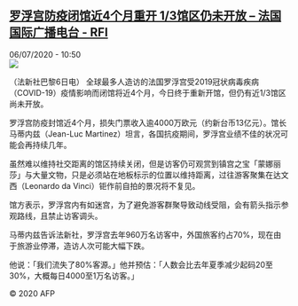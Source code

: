 <!--1594032926000-->
[罗浮宫防疫闭馆近4个月重开 1/3馆区仍未开放 – 法国国际广播电台 - RFI](http://www.rfi.fr//cn/contenu/20200706-%E7%BD%97%E6%B5%AE%E5%AE%AB%E9%98%B2%E7%96%AB%E9%97%AD%E9%A6%86%E8%BF%914%E4%B8%AA%E6%9C%88%E9%87%8D%E5%BC%80-13%E9%A6%86%E5%8C%BA%E4%BB%8D%E6%9C%AA%E5%BC%80%E6%94%BE)
------

<div>06/07/2020 - 10:50</div><img src="https://s.rfi.fr/media/display/7c39496a-bf6d-11ea-88a4-005056a964fe/w:310/p:16x9/int0012b.200706165003.jpg"><div class="t-content__body u-clearfix"><div class="m-interstitial"></div><p>（法新社巴黎6日电）    全球最多人造访的法国罗浮宫受2019冠状病毒疾病（COVID-19）疫情影响而闭馆将近4个月，今日终于重新开馆，但仍有近1/3馆区尚未开放。</p><p>    罗浮宫防疫封馆近4个月，损失门票收入逾4000万欧元（约新台币13亿元）。馆长马蒂内兹（Jean-Luc Martinez）坦言，各国抗疫期间，罗浮宫业绩不佳的状况可能会再持续几年。</p><p>    虽然难以维持社交距离的馆区持续关闭，但是访客仍可观赏到镇宫之宝「蒙娜丽莎」与大量文物，只是必须站在地板标示的位置以维持距离，过往游客聚集在达文西（Leonardo da Vinci）钜作前自拍的景况将不复见。</p><p>    馆方表示，罗浮宫内有如迷宫，为了避免游客群聚导致动线受阻，会有箭头指示参观路线，且禁止访客调头。</p><p>    马蒂内兹告诉法新社，罗浮宫去年960万名访客中，外国旅客约占70%，现在由于旅游业停滞，造访人次可能大幅下跌。</p><p>    他说：「我们流失了80%客源。」他并预估：「人数会比去年夏季减少起码20至30%，大概每日4000至1万名访客。」</p><p class="t-copyright">© 2020 AFP</p>        </div>

